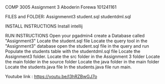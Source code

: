 COMP 3005 Assignment 3
Aboderin Forewa 101241161

FILES and FOLDER:
Assignmennt3
student.sql
studentdml.sql

INSTALL INSTRUCTIONS
Install intellij 
 
RUN INSTRUCTIONS 
Open your pgadmin4
create a Database called "Assignment3"
Locate the student.sql file
Locate the query tool in the "Assignment3" database
open the student.sql file in the query and run
Populate the students table with the studentdml.sql file
Locate the Assignment3 folder.
Locate the src folder in the Assignment 3 folder
Locate the main folder in the source folder
Locate the java folder in the main folder
Locate the students.java file
In the students.java file run main.

Youtube link : https://youtu.be/l3hRZBwGJ7o

